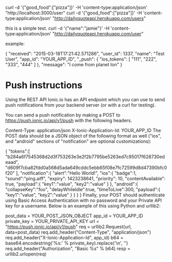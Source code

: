 
curl -d '{"good_food":["pizza"]}' -H 'content-type:application/json' "http://localhost:3000/user"
curl -d '{"good_food":["pizza"]}' -H 'content-type:application/json' "http://dailyquoteapi.herokuapp.com/users"


this is a simple test.
curl -d '{"name":"jamie"}' -H 'content-type:application/json' "http://dailyquoteapi.herokuapp.com/user"



example:

{
  "received": "2015-03-18T17:21:42.571286",
  "user_id": 1337,
  "name": "Test User",
  "app_id": "YOUR_APP_ID",
  "_push": {
    "ios_tokens": [
      "111", "222", "333", "444"
    ]
  },
  "message": "I come from planet Ion"
}

# Push instructions

Using the REST API
Ionic.io has an API endpoint which you can use to send push notifications from your backend server (or with a curl for testing).

You can send a push notification by making a POST to https://push.ionic.io/api/v1/push with the following headers.

Content-Type: application/json
X-Ionic-Application-Id: YOUR_APP_ID
The POST data should be a JSON object of the following format as well ("ios", and "android" sections of
"notification" are optional customizations):

{
  "tokens":[
    "b284a6f7545368d2d3f753263e3e2f2b7795be5263ed7c95017f628730edeaad",
    "d609f7cba82fdd0a568d5ada649cddc5ebb65f08e7fc72599d8d47390bfc0f20"
  ],
  "notification":{
    "alert":"Hello World!",
    "ios":{
      "badge":1,
      "sound":"ping.aiff",
      "expiry": 1423238641,
      "priority": 10,
      "contentAvailable": true,
      "payload":{
        "key1":"value",
        "key2":"value"
      }
    },
    "android":{
      "collapseKey":"foo",
      "delayWhileIdle":true,
      "timeToLive":300,
      "payload":{
        "key1":"value",
        "key2":"value"
      }
    }
  }
}
Finally, your POST should authenticate using Basic Access Authentication with no password and your Private API key for a username. Below is an example of this using Python and urllib2:

post_data = YOUR_POST_JSON_OBJECT
app_id = YOUR_APP_ID
private_key = YOUR_PRIVATE_API_KEY
url = "https://push.ionic.io/api/v1/push"
req = urllib2.Request(url, data=post_data)
req.add_header("Content-Type", "application/json")
req.add_header("X-Ionic-Application-Id", app_id)
b64 = base64.encodestring('%s:' % private_key).replace('\n', '')
req.add_header("Authorization", "Basic %s" % b64)
resp = urllib2.urlopen(req)

